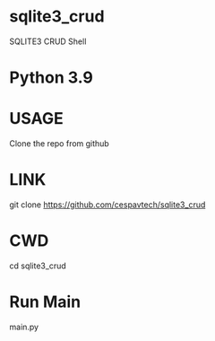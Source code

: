 # sqlite3_crud
SQLITE3 CRUD Shell
# Python 3.9

# USAGE
Clone the repo from github
# LINK
git clone https://github.com/cespavtech/sqlite3_crud
# CWD
cd sqlite3_crud
# Run Main
main.py
